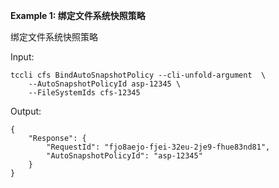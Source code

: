 **Example 1: 绑定文件系统快照策略**

绑定文件系统快照策略

Input: 

```
tccli cfs BindAutoSnapshotPolicy --cli-unfold-argument  \
    --AutoSnapshotPolicyId asp-12345 \
    --FileSystemIds cfs-12345
```

Output: 
```
{
    "Response": {
        "RequestId": "fjo8aejo-fjei-32eu-2je9-fhue83nd81",
        "AutoSnapshotPolicyId": "asp-12345"
    }
}
```

